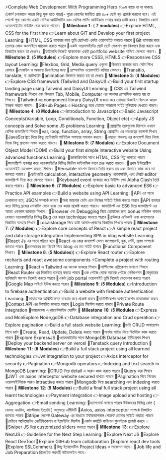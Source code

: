 ⚡Complete Web Development With Programming Hero ⚡১০ম ব্যাচে যা যা থাকছে 
(কোর্স চলাকালে আরো কিছু যুক্ত হতে পারে)-
পুরো কোর্সের জার্নিতে প্রায় ৪০+ ছোট বড় প্রজেক্ট করানো হবে। 
এই পোস্টে পুরা কোর্সের একটা বেসিক আউটলাইন এবং বেসিক লার্নিং আউটকাম শেয়ার করার চেষ্টা করব। বিস্তারিত কোর্স ওয়েবসাইটের মডিউল চেক করতে পারেন।
🛑 𝐌𝐢𝐥𝐞𝐬𝐭𝐨𝐧𝐞 𝟏: ( 𝟕 𝐦𝐨𝐝𝐮𝐥𝐞𝐬)
👉Explore HTML, CSS for the first time
👉Learn about GIT and Develop your first project
Learning:
 🔸HTML, CSS ব্যাবহার করে তুমি ছোটখাট একটা ওয়েবসাইট বানাতে পারবে
 🔸Git ব্যাবহার করে তোমার কোড অনলাইনে ম্যানেজ করতে পারবে
🔸একটা ওয়েবসাইটের ছোট ছোট সেকশন গুল কিভাবে চিন্তা করবে এবং ডিজাইন করবে তা দেখবে। 
🔸ফাইনালি নিজেই ঝাকানাকা একটা portfolio website বানিয়ে ফেলতে পারবে।
🛑 𝐌𝐢𝐥𝐞𝐬𝐭𝐨𝐧𝐞 𝟐: (𝟓 𝐌𝐨𝐝𝐮𝐥𝐞𝐬)
👉Explore more CSS3, HTML5
👉Responsive CSS layout
Learning:
🔹Flexbox, Grid, Media query এগুলো  🔹কিভাবে ব্যবহার করে সেটা শিখে ফেলবে
🔹মোবাইল ও অন্যান্য ডিভাইসের জন্য 🔹রেস্পনসিভ ওয়েবসাইট বানিয়ে ফেলবে।
🔹Transitio, tanslate, বা ছোটখাটো  🔹animation কিভাবে করতে হয় তা দেখবে
🛑 𝐌𝐢𝐥𝐞𝐬𝐭𝐨𝐧𝐞 𝟑:  (𝟒 𝐌𝐨𝐝𝐮𝐥𝐞𝐬)
👉Explore CSS framework (Tailwind and DaisyUI)
👉Build your first startup landing page using Tailwind and DaisyUI
Learning:
🔸 CSS এর Tailwind framework শিখবে এবং কিভাবে  Tab, Mobile, Computer এর আলাদা  রেস্পন্সিভ করতে হয় তা শিখবে।
🔸Tailwind এর component library DaisyUI ব্যবহার করে তোমার ডিজাইন স্কিলকে আরও ইম্প্রভ করতে পারবে।
 🔸GitHub Pages এ  Hosting করে তোমার সাজানো সাইট দুনিয়াকে দেখাতে পারবে।
🛑 𝐌𝐢𝐥𝐞𝐬𝐭𝐨𝐧𝐞 𝟒: (𝟖 𝐌𝐨𝐝𝐮𝐥𝐞𝐬
👉Introduction to Javascript
👉Basic Javascript Concepts(Variable, Loop, Conditionals, Function, Object etc)
👉Apply JS concepts and Solve some JS problems
Learning:
 🔹প্রোগ্রামিং ল্যাংগুয়েজ হিসেবে এখানে বেসিক জাভাস্ক্রিপ্ট শিখবে
 🔹var, loop, function, array, String প্রোগ্রামিং এর পঞ্চরত্নের কন্সেপ্ট শিখবে
 🔹JavaScript দিয়ে কিছু ছোটখাটো গাণিতিক সমস্যার সমাধান করবে।
 🔹এছাড়া পঞ্চরত্ন এর কনসেপ্ট দিয়ে নিজে নিজে কিছু প্রবলেম সলভ করতে পারবে।
🛑 𝐌𝐢𝐥𝐞𝐬𝐭𝐨𝐧𝐞 𝟓: (𝟕 𝐌𝐨𝐝𝐮𝐥𝐞𝐬)
👉Explore Document Object Model (DOM)
👉Build your first simple interactive website Using advanced functions
Learning:
 🔸জাভাস্ক্রিপ্টের সাথে HTML, CSS গিট্টু লাগাতে পারবে
 🔸জাভাস্ক্রিপ্ট ব্যবহার করে ওয়েবসাইটের বিভিন্ন জিনিস ডাইনামিক ভাবে চেঞ্জ করতে পারবে।
 🔸প্রথম ইন্টারেক্টিভ ওয়েবসাইট ডেভেলপ করতে শিখবে।
 🔸Reusable ফাংশন কিভাবে তৈরি করতে হয় এবং কিভাবে কাজ করে তা জানতে পারবে।
 🔸ছোটখাটো calculation, interactive geometry ওয়েবসাইট, এবং টেক্সট editor জাভাস্ক্রিপ্ট দিয়ে করে ফেলতে পারবে।
 🔸Keyboard event ব্যাবহার করে টাইপিং গেম Alpha Clash তৈরি করতে পারবে। 
🛑 𝐌𝐢𝐥𝐞𝐬𝐭𝐨𝐧𝐞 𝟔: (𝟕 𝐌𝐨𝐝𝐮𝐥𝐞𝐬)
👉Explore basic to advanced ES6 
👉Practice API examples
👉Build a website using API
Learning:
 🔹API এর সাথে চেনাজানা হবে, JSON সম্পর্কে জানবে
 🔹অন্য জায়গার ডেটা এনে নিজের সাইটে ইউজ করতে পারবে
 🔹API ব্যবহার করে বিভিন্ন ব্রান্ডের মোবাইল ফোন খুজে বের করার প্রজেক্ট করতে পারবে। 
জাভাস্ক্রিপ্ট এর ES6 দিয়ে জাভাস্ক্রিপ্ট এর আরো এডভান্স ব্যাবহার শিখবে।
 🔹Browser এবং Debugging নিয়ে তোমাদের জন্য bonus মডিউল থাকবে যেখানে ওয়েবসাইটের বিভিন্ন Bug বের করার technique জানতে পারবে
 🔹ব্রাউজার এপিআই এবং কনসোলের বিস্তারিত ব্যবহার শিখবে
 🔹Localstorage  দিয়ে ডাটা আদান-প্রদানের বিস্তারিত শিখতে পারবে
🛑 𝐌𝐢𝐥𝐞𝐬𝐭𝐨𝐧𝐞 𝟕: (𝟕 𝐌𝐨𝐝𝐮𝐥𝐞𝐬)
👉Explore core concepts of React
👉A simple react project and data storage integration
Implementing SPA in blog website
Learning:
 🔸React Js এর সাথে পরিচয় হবে
 🔸React এর কোর কনসেপ্ট যেমন কম্পোনেন্ট, হুক, স্টেট, প্রপস সম্পর্কে জানতে পারবে
 🔸প্রথমবারের মত রিয়েক্ট দিয়ে blog এর মত সাইট বানাবে
 🔸Functional Component শিখবে।
🛑 𝐌𝐢𝐥𝐞𝐬𝐭𝐨𝐧𝐞 𝟖: (𝟓 𝐌𝐨𝐝𝐮𝐥𝐞𝐬))
👉Explore React router
👉Explore recharts and react awesome components
 ⚡Complete a project with routing
Learning:
 🔹React এ Tailwind এর অনেক ব্যবহার শিখবে
 🔹মাল্টিপেজ এপ্লিকেশন বানানো শিখবে
 🔹React Router এর বিস্তারিত ব্যবহার করতে পারবে
 🔹এক পেইজ থেকে আরেক পেইজ নেভিগেশন
🔹মেনুবারের হাবিজাবি ফাংশন নিজেই করতে পারবে
🔹একটা job portal ওয়েবসাইট তুমি নিজেই ডেভেলপ করতে পারবে
 🔹Google Map সাইটে ইউজ করতে পারবে
🛑 𝐌𝐢𝐥𝐞𝐬𝐭𝐨𝐧𝐞 𝟗: (𝟓 𝐌𝐨𝐝𝐮𝐥𝐞𝐬) 
👉Introduction to firebase authentication 
👉Build a website with firebase authentication
Learning:
🔹ফায়ারবেজ অথিন্টিকেশন ব্যবহার করে প্রজেক্ট করবে
🔹অথিন্টিকেশন অথরাইজেশন ভাজাভাজা করবে
 🔹Context API এর বিস্তারিত জানতে পারবে
 🔹Login সিস্টেম করতে পারবে
 🔹Private Route Integration
 🔹ফায়ারবেজ এ ক্লায়েন্টসাইড হোস্টিং
🛑 𝐌𝐢𝐥𝐞𝐬𝐭𝐨𝐧𝐞 𝟏𝟎: (𝟓 𝐌𝐨𝐝𝐮𝐥𝐞𝐬 
👉Express and MonExplore Node,goDB
👉Database integration and Crud operation
👉Explore pagination
👉Build a full stack website
Learning:
🔸ডাটা CRUD অপারেশন শিখে ডাটা  🔸Create, Read, Update, Delete করতে পারবে
🔸সার্ভার সাইড নিয়ে ডিটেইল কাজ করতে পারবে
 🔸Explore ExpressJS
🔸ওয়েবসাইটের সাথে MongoDB Database ইন্টিগ্রেশন শিখবে
 🔸Deploy your backend server on vercel
 🔸Tanstack query introduction
🛑 𝐌𝐢𝐥𝐞𝐬𝐭𝐨𝐧𝐞 𝟏𝟏: (𝟔 𝐌𝐨𝐝𝐮𝐥𝐞𝐬)
👉Build a  full stack project using all learned technologies
👉Jwt integration to your project
👉Axios interceptor for security
👉Pagination
👉Mongodb operators
👉Indexing and text search in MongoDB
Learning:
 🔹CRUD নিয়ে detail এ আরও কাজ করতে পারবে
 🔹Query করা শিখবে
 🔹JWT এবং axios interceptor website secured রাখতে পারবে
 🔹Pagination দিয়ে নিজের ওয়েবসাইটটাকে আরও intractive করতে পারবে
 🔹Mongodb দিয়ে searching এবং indexing করতে পারবে
🛑 𝐌𝐢𝐥𝐞𝐬𝐭𝐨𝐧𝐞 𝟏𝟐: (𝟗 𝐌𝐨𝐝𝐮𝐥𝐞𝐬)
👉Build a final full stack project using all learnt technologies
👉Payment Integration
👉Image upload and hosting
👉Aggregation
👉Email sending
Learning:
 🔹ড্যাশবোর্ড বানাতে পারবে ইউজারের বিভিন্ন রোল ( যেমনঃ এডমিন, কাস্টোমার ইত্যাদি ) অনুসারে এক্টিভিটি
 🔹Axios, axios interceptor সম্পর্কে বিস্তারিত জানতে পারবে
 🔹Stripe পেমেন্ট Gateway এর মাধ্যমে ইন্টারন্যাশনাল পেমেন্ট তোমার সাইটে করাতে পারবে
 🔹মেইলে অটোমেটেড নোটিফিকেশন বা ইমেইলিং সিস্টেম
 🔹একটা কমপ্লিট ফাইনাল ফুলস্ট্যাক প্রজেক্ট করবে ।
 🔹Swiper JS দিয়ে customized sliders বানাতে পারবে
🛑 𝐌𝐢𝐥𝐞𝐬𝐭𝐨𝐧𝐞 𝟏𝟑:
👉Explore NextJS
👉Guideline for the Next Step
Learning:
 🔹Explore Next JS
 🔹Explore React DevTool
 🔹Explore GitHub team collaboration
 🔹Explore react dev tools
 🔹Explore SSLCommerz
🔹কিছু ইনোভেটিভ Project Ideas ও সাজেশন পাবে।
 🔹Job life and Job Preparation রিলেটেড পরবর্তী গাইডলাইন পাবে।